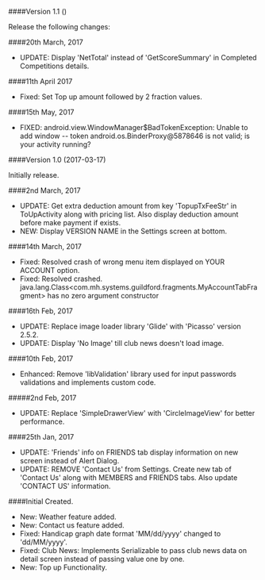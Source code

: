 ####Version 1.1 ()

 Release the following changes:
 
 ####20th March, 2017
 - UPDATE: Display 'NetTotal' instead of 'GetScoreSummary' in Completed Competitions details.
 
 ####11th April 2017
 - Fixed: Set Top up amount followed by 2 fraction values.
 
 ####15th May, 2017
 - FIXED: android.view.WindowManager$BadTokenException: Unable to add window -- token android.os.BinderProxy@5878646 is not valid; is your activity running?
    
 
####Version 1.0 (2017-03-17)

   Initially release.

   ####2nd March, 2017
   - UPDATE: Get extra deduction amount from key 'TopupTxFeeStr' in ToUpActivity along with pricing list. Also display deduction amount before make payment if exists.
   - NEW: Display VERSION NAME in the Settings screen at bottom.

   ####14th March, 2017
   - Fixed: Resolved crash of wrong menu item displayed on YOUR ACCOUNT option.
   - Fixed: Resolved crashed. java.lang.Class<com.mh.systems.guildford.fragments.MyAccountTabFragment> has no zero argument constructor

   ####16th Feb, 2017
   - UPDATE: Replace image loader library 'Glide' with 'Picasso' version 2.5.2.
   - UPDATE: Display 'No Image' till club news doesn't load image.

   ####10th Feb, 2017
   - Enhanced: Remove 'libValidation' library used for input passwords validations and implements custom code.

   #####2nd Feb, 2017
   - UPDATE: Replace 'SimpleDrawerView' with 'CircleImageView' for better performance.

   ####25th Jan, 2017
   - UPDATE: 'Friends' info on FRIENDS tab display information on new screen instead of Alert Dialog.
   - UPDATE: REMOVE 'Contact Us' from Settings. Create new tab of 'Contact Us' along with MEMBERS and FRIENDS tabs. Also update 'CONTACT US' information.

####Initial Created.

   - New: Weather feature added.
   - New: Contact us feature added.
   - Fixed: Handicap graph date format 'MM/dd/yyyy' changed to 'dd/MM/yyyy'.
   - Fixed: Club News: Implements Serializable to pass club news data on detail screen instead of passing value one by one.
   - New:  Top up Functionality.
